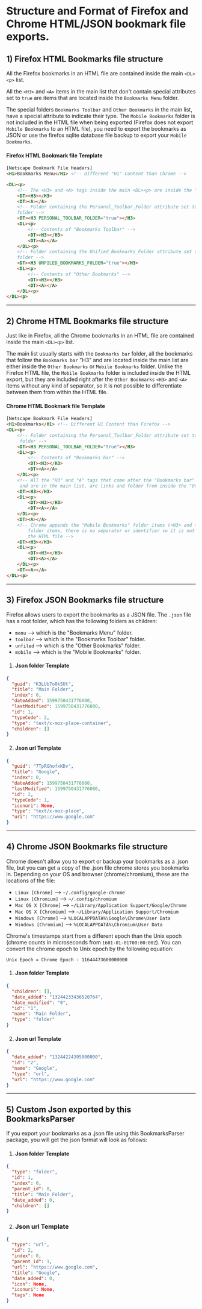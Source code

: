 # Structure and Format of Firefox and Chrome HTML/JSON bookmark file exports.

## 1) Firefox HTML Bookmarks file structure

All the Firefox bookmarks in an HTML file are contained inside the main `<DL><p>` list.

All the `<H3>` and `<A>` items in the main list that don't contain special attributes set to `true` are items that are located inside the `Bookmarks Menu` folder.

The special folders `Bookmarks Toolbar` and `Other Bookmarks` in the main list, have a special attribute to indicate their type. The `Mobile Bookmarks` folder is not included in the HTML file when being exported (Firefox does not export `Mobile Bookmarks` to an HTML file), you need to export the bookmarks as JSON or use the firefox sqlite database file backup to export your `Mobile Bookmarks`.

#### Firefox HTML Bookmark file Template

```html
[Netscape Bookmark File Headers]
<H1>Bookmarks Menu</H1> <!-- Different "H1" Content than Chrome -->

<DL><p>
    <!-- The <H3> and <A> tags inside the main <DL><p> are inside the "Bookmarks Menu" folder. -->
    <DT><H3></H3>
    <DT><A></A>
    <!-- Folder containing the Personal_Toolbar_Folder attribute set to true is the "Bookmarks Toolbar"
    folder -->
    <DT><H3 PERSONAL_TOOLBAR_FOLDER="true"></H3>
    <DL><p>
        <!-- Contents of "Bookmarks Toolbar" -->
        <DT><H3></H3>
        <DT><A></A>
    </DL><p>
    <!-- Folder containing the Unified_Bookmarks_Folder attribute set to true is the "Other Bookmarks"
    folder -->
    <DT><H3 UNFILED_BOOKMARKS_FOLDER="true"></H3>
    <DL><p>
        <!-- Contents of "Other Bookmarks" -->
        <DT><H3></H3>
        <DT><A></A>
    </DL><p>
</DL><p>
```

---

## 2) Chrome HTML Bookmarks file structure

Just like in Firefox, all the Chrome bookmarks in an HTML file are contained inside the main `<DL><p>` list.

The main list usually starts with the `Bookmarks bar` folder, all the bookmarks that follow the `Bookmarks bar` "H3" and are located inside the main list are either inside the `Other Bookmarks` or `Mobile Bookmarks` folder. Unlike the Firefox HTML file, the `Mobile Bookmarks` folder is included inside the HTML export, but they are included right after the `Other Bookmarks` `<H3>` and `<A>` items without any kind of separator, so it is not possible to differentiate between them from within the HTML file.

#### Chrome HTML Bookmark file Template

```html
[Netscape Bookmark File Headers]
<H1>Bookmarks</H1> <!-- Different H1 Content than Firefox -->
<DL><p>
    <!-- Folder containing the Personal_Toolbar_Folder attribute set to true is the "Bookmarks bar"
     folder -->
    <DT><H3 PERSONAL_TOOLBAR_FOLDER="true"></H3>
    <DL><p>
        <!-- Contents of "Bookmarks bar" -->
        <DT><H3></H3>
        <DT><A></A>
    </DL><p>
    <!-- All the "H3" and "A" tags that come after the "Bookmarks bar" "H3" folder,
     and are in the main list, are links and folder from inside the "Other Bookmarks" folder -->
    <DT><H3></H3>
    <DL><p>
        <DT><H3></H3>
        <DT><A></A>
    </DL><p>
    <DT><A></A>
    <!-- Chrome appends the "Mobile Bookmarks" folder items (<H3> and <A>) after the "Other Bookmarks"
        folder items, there is no separator or identifier so it is not possible to identify them from
        the HTML file -->
    <DT><H3></H3>
    <DL><p>
        <DT><H3></H3>
        <DT><A></A>
    </DL><p>
    <DT><A></A>
</DL><p>
```

---

## 3) Firefox JSON Bookmarks file structure

Firefox allows users to export the bookmarks as a JSON file.
The `.json` file has a root folder, which has the following folders as children:

- `menu` --> which is the "Bookmarks Menu" folder.
- `toolbar` --> which is the "Bookmarks Toolbar" folder.
- `unfiled` --> which is the "Other Bookmarks" folder.
- `mobile` --> which is the "Mobile Bookmarks" folder.

1. #### Json folder Template

```json
{
  "guid": "K3LUb7o0kSUt",
  "title": "Main Folder",
  "index": 0,
  "dateAdded": 1599750431776000,
  "lastModified": 1599750431776000,
  "id": 1,
  "typeCode": 2,
  "type": "text/x-moz-place-container",
  "children": []
}
```

2. #### Json url Template

```json
{
  "guid": "7TpRGhofxKDv",
  "title": "Google",
  "index": 0,
  "dateAdded": 1599750431776000,
  "lastModified": 1599750431776000,
  "id": 2,
  "typeCode": 1,
  "iconuri": None,
  "type": "text/x-moz-place",
  "uri": "https://www.google.com"
}
```

---

## 4) Chrome JSON Bookmarks file structure

Chrome doesn't allow you to export or backup your bookmarks as a .json file, but you can get a copy of the .json file chrome stores you bookmarks in. Depending on your OS and browser (chrome/chromium), these are the locations of the file:

- `Linux [Chrome]` --> `~/.config/google-chrome`
- `Linux [Chromium]` --> `~/.config/chromium`
- `Mac OS X [Chrome]` --> `~/Library/Application Support/Google/Chrome`
- `Mac OS X [Chromium]` --> `~/Library/Application Support/Chromium`
- `Windows [Chrome]` --> `%LOCALAPPDATA%\Google\Chrome\User Data`
- `Windows [Chromium]` --> `%LOCALAPPDATA%\Chromium\User Data`

Chrome's timestamps start from a different epoch than the Unix epoch (chrome counts in microseconds from `1601-01-01T00:00:00Z`). You can convert the chrome epoch to Unix epoch by the following equation:

```
Unix Epoch = Chrome Epoch - 11644473600000000
```

1. #### Json folder Template

```json
{
  "children": [],
  "date_added": "13244233436520764",
  "date_modified": "0",
  "id": "1",
  "name": "Main Folder",
  "type": "folder"
}
```

2. #### Json url Template

```json
{
  "date_added": "13244224395000000",
  "id": "2",
  "name": "Google",
  "type": "url",
  "url": "https://www.google.com"
}
```

---

## 5) Custom Json exported by this BookmarksParser

If you export your bookmarks as a .json file using this BookmarksParser package, you will get the json format will look as follows:

1. #### Json folder Template

```json
{
  "type": "folder",
  "id": 1,
  "index": 0,
  "parent_id": 0,
  "title": "Main Folder",
  "date_added": 0,
  "children": []
}
```

2. ### Json url Template

```json
{
  "type": "url",
  "id": 2,
  "index": 0,
  "parent_id": 1,
  "url": "https://www.google.com",
  "title": "Google",
  "date_added": 0,
  "icon": None,
  "iconuri": None,
  "tags": None
}
```
